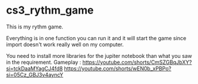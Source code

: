 # cs3_rythm_game

This is my rythm game.

Everything is in one function you can run it and it will start the game since import doesn't work really well on my computer.

You need to install more libraries for the jupiter notebook than what you saw in the requirement.
Gameplay : https://youtube.com/shorts/CmSZGBqJbXY?si=tckDaaMYagCJ4fd8
https://youtube.com/shorts/wEN0b_xPBPo?si=05Cz_GBJ3v4ayncY
